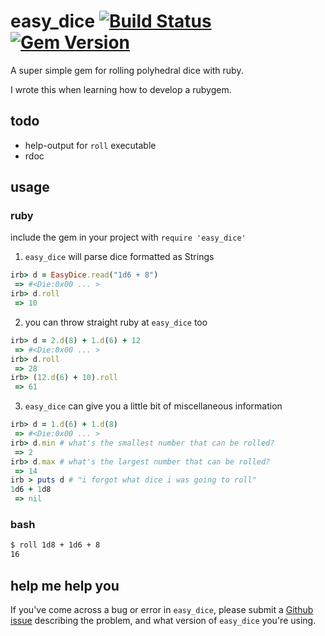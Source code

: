 # easy_dice [![Build Status](https://travis-ci.org/komidore64/easy_dice.png?branch=master)](https://travis-ci.org/komidore64/easy_dice) [![Gem Version](https://badge.fury.io/rb/easy_dice.png)](http://rubygems.org/gems/easy_dice)

A super simple gem for rolling polyhedral dice with ruby.

I wrote this when learning how to develop a rubygem.

## todo

- help-output for `roll` executable
- rdoc

## usage

### ruby

include the gem in your project with `require 'easy_dice'`

1. `easy_dice` will parse dice formatted as Strings
```ruby
irb> d = EasyDice.read("1d6 + 8")
 => #<Die:0x00 ... >
irb> d.roll
 => 10
```

2. you can throw straight ruby at `easy_dice` too
```ruby
irb> d = 2.d(8) + 1.d(6) + 12
 => #<Die:0x00 ... >
irb> d.roll
 => 28
irb> (12.d(6) + 10).roll
 => 61
```

3. `easy_dice` can give you a little bit of miscellaneous information
```ruby
irb> d = 1.d(6) + 1.d(8)
 => #<Die:0x00 ... >
irb> d.min # what's the smallest number that can be rolled?
 => 2
irb> d.max # what's the largest number that can be rolled?
 => 14
irb > puts d # "i forgot what dice i was going to roll"
1d6 + 1d8
 => nil
```

### bash

```bash
$ roll 1d8 + 1d6 + 8
16
```

## help me help you

If you've come across a bug or error in `easy_dice`, please submit a [Github issue](https://github.com/komidore64/easy_dice/issues) describing the problem, and what version of `easy_dice` you're using.
